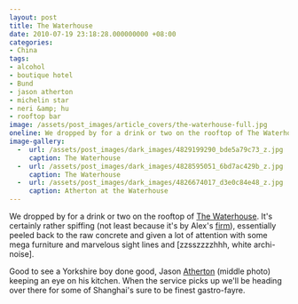 ```yaml
---
layout: post
title: The Waterhouse
date: 2010-07-19 23:18:28.000000000 +08:00
categories:
- China
tags:
- alcohol
- boutique hotel
- Bund
- jason atherton
- michelin star
- neri &amp; hu
- rooftop bar
image: /assets/post_images/article_covers/the-waterhouse-full.jpg
oneline: We dropped by for a drink or two on the rooftop of The Waterhouse.
image-gallery:
  -  url: /assets/post_images/dark_images/4829199290_bde5a79c73_z.jpg
     caption: The Waterhouse
  -  url: /assets/post_images/dark_images/4828595051_6bd7ac429b_z.jpg
     caption: The Waterhouse
  -  url: /assets/post_images/dark_images/4826674017_d3e0c84e48_z.jpg
     caption: Atherton at the Waterhouse
---
```

We dropped by for a drink or two on the rooftop of <a href="http://waterhouseshanghai.com/">The Waterhouse</a>. It's certainly rather spiffing (not least because it's by Alex's <a href="http://www.neriandhu.com">firm</a>), essentially peeled back to the raw concrete and given a lot of attention with some mega furniture and marvelous sight lines and [zzsszzzzhhh, white archi-noise].

Good to see a Yorkshire boy done good, Jason <a href="http://en.wikipedia.org/wiki/Jason_Atherton">Atherton</a> (middle photo) keeping an eye on his kitchen. When the service picks up we'll be heading over there for some of Shanghai's sure to be finest gastro-fayre.

